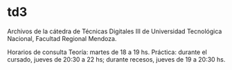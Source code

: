 td3
===

Archivos de la cátedra de Técnicas Digitales III de Universidad Tecnológica Nacional, Facultad Regional Mendoza.

Horarios de consulta 
Teoría: martes de 18 a 19 hs. 
Práctica: durante el cursado, jueves de 20:30 a 22 hs; durante recesos, jueves de 19 a 20:30 hs.
